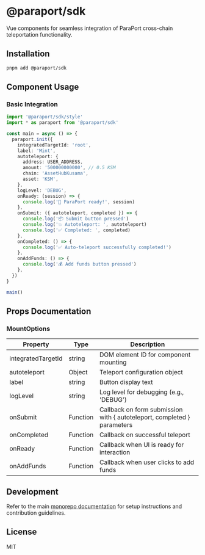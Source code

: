 # @paraport/sdk

Vue components for seamless integration of ParaPort cross-chain teleportation functionality.

## Installation

```bash
pnpm add @paraport/sdk
```

## Component Usage

### Basic Integration

```typescript
import '@paraport/sdk/style'
import * as paraport from '@paraport/sdk'

const main = async () => {
  paraport.init({
    integratedTargetId: 'root',
    label: 'Mint',
    autoteleport: {
      address: USER_ADDRESS,
      amount: '500000000000', // 0.5 KSM
      chain: 'AssetHubKusama',
      asset: 'KSM',
    },
    logLevel: 'DEBUG',
    onReady: (session) => {
      console.log('🚀 ParaPort ready!', session)
    },
    onSubmit: ({ autoteleport, completed }) => {
      console.log('📦 Submit button pressed')
      console.log('💥 Autoteleport: ', autoteleport)
      console.log('✅ Completed: ', completed)
    },
    onCompleted: () => {
      console.log('✅ Auto-teleport successfully completed!')
    },
    onAddFunds: () => {
      console.log('💰 Add funds button pressed')
    },
  })
}

main()
```

## Props Documentation

### MountOptions

| Property | Type | Description |
|----------|------|-------------|
| integratedTargetId | string | DOM element ID for component mounting |
| autoteleport | Object | Teleport configuration object |
| label | string | Button display text |
| logLevel | string | Log level for debugging (e.g., 'DEBUG') |
| onSubmit | Function | Callback on form submission with { autoteleport, completed } parameters |
| onCompleted | Function | Callback on successful teleport |
| onReady | Function | Callback when UI is ready for interaction |
| onAddFunds | Function | Callback when user clicks to add funds |

## Development

Refer to the main [monorepo documentation](../README.md) for setup instructions and contribution guidelines.

## License

MIT
